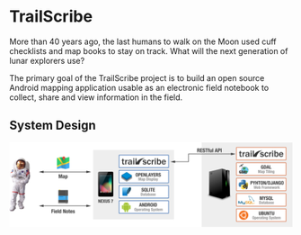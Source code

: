 # TrailScribe

More than 40 years ago, the last humans to walk on the Moon used cuff  checklists and map books to stay on track. What will the next generation of lunar explorers use?

The primary goal of the TrailScribe project is to build an open source Android mapping application usable as an electronic field notebook to collect, share and view information in the field.

## System Design

![System Design](https://github.com/CMUPracticum/TrailScribe/blob/master/SystemDesign.png "System Design")
